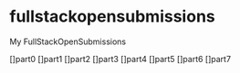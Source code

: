 # fullstackopensubmissions

My FullStackOpenSubmissions

[]part0
[]part1
[]part2
[]part3
[]part4
[]part5
[]part6
[]part7
